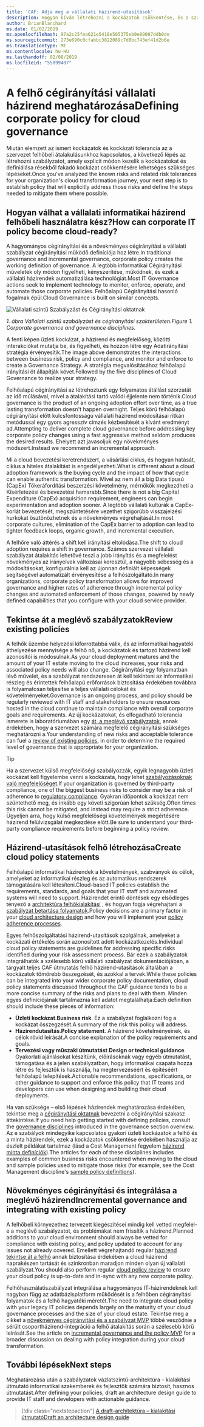```yaml
---
title: 'CAF: Adja meg a vállalati házirend-utasítások'
description: Hogyan kíván létrehozni a kockázatok csökkentése, és a szabályzatot?
author: BrianBlanchard
ms.date: 01/02/2019
ms.openlocfilehash: 97a2c25fea621e5418e505375eb0e80007ddb0de
ms.sourcegitcommit: 273e690c0cfabbc3822089c7d8bc743ef41d2b6e
ms.translationtype: MT
ms.contentlocale: hu-HU
ms.lasthandoff: 02/08/2019
ms.locfileid: "55899407"
---
```

<!---
I understand risk and tolerance, now what do I do?
Define the policy... [aspirational statement to move towards 2/1] If you need help defining policies, each discipline includes references to common business risks and policies to mitigate the risks...
--->

# <a name="defining-corporate-policy-for-cloud-governance"></a><span data-ttu-id="17e55-103">A felhő cégirányítási vállalati házirend meghatározása</span><span class="sxs-lookup"><span data-stu-id="17e55-103">Defining corporate policy for cloud governance</span></span>

<span data-ttu-id="17e55-104">Miután elemzett az ismert kockázatok és kockázati tolerancia az a szervezet felhőbeli átalakulásunkhoz kapcsolatos, a következő lépés az létrehozni szabályzatot, amely explicit módon kezelik a kockázatokat és definiálása résekből fakadó kockázat csökkentésére lehetséges szükséges lépéseket.</span><span class="sxs-lookup"><span data-stu-id="17e55-104">Once you've analyzed the known risks and related risk tolerances for your organization's cloud transformation journey, your next step is to establish policy that will explicitly address those risks and define the steps needed to mitigate them where possible.</span></span>

<!-- markdownlint-disable MD026 -->

## <a name="how-can-corporate-it-policy-become-cloud-ready"></a><span data-ttu-id="17e55-105">Hogyan válhat a vállalati informatikai házirend felhőbeli használatra kész?</span><span class="sxs-lookup"><span data-stu-id="17e55-105">How can corporate IT policy become cloud-ready?</span></span>

<span data-ttu-id="17e55-106">A hagyományos cégirányítási és a növekményes cégirányítási a vállalati szabályzat cégirányítási működő definíciója hoz létre.</span><span class="sxs-lookup"><span data-stu-id="17e55-106">In traditional governance and incremental governance, corporate policy creates the working definition of governance.</span></span> <span data-ttu-id="17e55-107">A legtöbb informatikai Cégirányítási műveletek oly módon figyelheti, kényszerítése, működnek, és ezek a vállalati házirendek automatizálása technológiát.</span><span class="sxs-lookup"><span data-stu-id="17e55-107">Most IT Governance actions seek to implement technology to monitor, enforce, operate, and automate those corporate policies.</span></span> <span data-ttu-id="17e55-108">Felhőalapú Cégirányítási hasonló fogalmak épül.</span><span class="sxs-lookup"><span data-stu-id="17e55-108">Cloud Governance is built on similar concepts.</span></span>

![Vállalati szintű Szabályzást és Cégirányítási oktatnak](../../_images/operational-transformation-govern.png)

<span data-ttu-id="17e55-110">*1. ábra Vállalati szintű szabályzást és cégirányítási szakterületen.*</span><span class="sxs-lookup"><span data-stu-id="17e55-110">*Figure 1. Corporate governance and governance disciplines.*</span></span>

<span data-ttu-id="17e55-111">A fenti képen üzleti kockázat, a házirend és megfelelőség, közötti interakciókat mutatja be, és figyelheti, és hozzon létre egy Adatirányítási stratégia érvényesítik.</span><span class="sxs-lookup"><span data-stu-id="17e55-111">The image above demonstrates the interactions between business risk, policy and compliance, and monitor and enforce to create a Governance Strategy.</span></span> <span data-ttu-id="17e55-112">A stratégia megvalósításához felhőalapú irányítási öt állapítják követ.</span><span class="sxs-lookup"><span data-stu-id="17e55-112">Followed by the five disciplines of Cloud Governance to realize your strategy.</span></span>

<span data-ttu-id="17e55-113">Felhőalapú cégirányítási az létrehoztunk egy folyamatos átállást szorzatát az idő múlásával, mivel a átalakítási tartó valódi éjjelente nem történik.</span><span class="sxs-lookup"><span data-stu-id="17e55-113">Cloud governance is the product of an ongoing adoption effort over time, as a true lasting transformation doesn't happen overnight.</span></span> <span data-ttu-id="17e55-114">Teljes körű felhőalapú cégirányítási előtt kulcsfontosságú vállalati házirend módosításai ritkán metódussal egy gyors agresszív címzés kézbesítését a kívánt eredményt ad.</span><span class="sxs-lookup"><span data-stu-id="17e55-114">Attempting to deliver complete cloud governance before addressing key corporate policy changes using a fast aggressive method seldom produces the desired results.</span></span> <span data-ttu-id="17e55-115">Ehelyett azt javasoljuk egy növekményes módszert.</span><span class="sxs-lookup"><span data-stu-id="17e55-115">Instead we recommend an incremental approach.</span></span>

<span data-ttu-id="17e55-116">Mi a cloud bevezetési keretrendszert, a vásárlási ciklus, és hogyan hatását, ciklus a hiteles átalakítást is engedélyezheti.</span><span class="sxs-lookup"><span data-stu-id="17e55-116">What is different about a cloud adoption framework is the buying cycle and the impact of how that cycle can enable authentic transformation.</span></span> <span data-ttu-id="17e55-117">Mivel az nem áll a big Data típusú (CapEx) Tőkeráfordítási beszerzési követelmény, mérnökök megkezdheti a Kísérletezési és bevezetési hamarabb.</span><span class="sxs-lookup"><span data-stu-id="17e55-117">Since there is not a big Capital Expenditure (CapEx) acquisition requirement, engineers can begin experimentation and adoption sooner.</span></span> <span data-ttu-id="17e55-118">A legtöbb vállalati kultúrák a CapEx-korlát bevezetését, megszüntetésére vezethet szigorúbb visszajelzési hurkokat ösztönözhetnek és a növekményes végrehajtását.</span><span class="sxs-lookup"><span data-stu-id="17e55-118">In most corporate cultures, elimination of the CapEx barrier to adoption can lead to tighter feedback loops, organic growth, and incremental execution.</span></span>

<span data-ttu-id="17e55-119">A felhőre való áttérés a shift kell irányítási eltolódása.</span><span class="sxs-lookup"><span data-stu-id="17e55-119">The shift to cloud adoption requires a shift in governance.</span></span> <span data-ttu-id="17e55-120">Számos szervezet vállalati szabályzat átalakítás lehetővé teszi a jobb irányítás és a megfelelést növekményes az irányelvek változásai keresztül, a nagyobb sebesség és a módosításokat, konfigurálnia kell az újonnan definiált képességek segítségével automatizált érvényesítése a felhőszolgáltató.</span><span class="sxs-lookup"><span data-stu-id="17e55-120">In many organizations, corporate policy transformation allows for improved governance and higher rates of adherence through incremental policy changes and automated enforcement of those changes, powered by newly defined capabilities that you configure with your cloud service provider.</span></span>

<!-- markdownlint-enable MD026 -->

## <a name="review-existing-policies"></a><span data-ttu-id="17e55-121">Tekintse át a meglévő szabályzatok</span><span class="sxs-lookup"><span data-stu-id="17e55-121">Review existing policies</span></span>

<span data-ttu-id="17e55-122">A felhők üzembe helyezési kiforrottabbá válik, és az informatikai hagyatéki áthelyezése mennyisége a felhő nő, a kockázatok és tartozó házirend kell azonosítói is módosulnak.</span><span class="sxs-lookup"><span data-stu-id="17e55-122">As your cloud deployment matures and the amount of your IT estate moving to the cloud increases, your risks and associated policy needs will also change.</span></span> <span data-ttu-id="17e55-123">Cégirányítási egy folyamatban lévő művelet, és a szabályzat rendszeresen át kell tekinteni az informatikai részleg és érintettek felhőalapú erőforrások biztosítása érdekében továbbra is folyamatosan teljesítse a teljes vállalati célokat és követelményeket.</span><span class="sxs-lookup"><span data-stu-id="17e55-123">Governance is an ongoing process, and policy should be regularly reviewed with IT staff and stakeholders to ensure resources hosted in the cloud continue to maintain compliance with overall corporate goals and requirements.</span></span> <span data-ttu-id="17e55-124">Az új kockázatokat, és elfogadható tolerancia ismerete is laboratóriumában egy [át, a meglévő szabályzatok](what-is-a-cloud-policy-review.md), annak érdekében, hogy a szervezet számára megfelelő cégirányítási szükséges meghatározni a.</span><span class="sxs-lookup"><span data-stu-id="17e55-124">Your understanding of new risks and acceptable tolerance can fuel a [review of existing policies](what-is-a-cloud-policy-review.md), in order to determine the required level of governance that is appropriate for your organization.</span></span>

> [!TIP]
> <span data-ttu-id="17e55-125">Ha a szervezet külső megfelelőségi szabályozzák, egyik legnagyobb üzleti kockázat kell figyelembe venni a kockázata, hogy lehet [szabályozásoknak való megfelelőséget](what-is-regulatory-compliance.md).</span><span class="sxs-lookup"><span data-stu-id="17e55-125">If your organization is governed by third-party compliance, one of the biggest business risks to consider may be a risk of adherence to [regulatory compliance](what-is-regulatory-compliance.md).</span></span> <span data-ttu-id="17e55-126">Gyakran időpontok a kockázat nem szüntethető meg, és inkább egy követi szigorúan lehet szükség.</span><span class="sxs-lookup"><span data-stu-id="17e55-126">Often times this risk cannot be mitigated, and instead may require a strict adherence.</span></span> <span data-ttu-id="17e55-127">Ügyeljen arra, hogy külső megfelelőségi követelmények megértésére házirend felülvizsgálat megkezdése előtt.</span><span class="sxs-lookup"><span data-stu-id="17e55-127">Be sure to understand your third-party compliance requirements before beginning a policy review.</span></span>

## <a name="create-cloud-policy-statements"></a><span data-ttu-id="17e55-128">Házirend-utasítások felhő létrehozása</span><span class="sxs-lookup"><span data-stu-id="17e55-128">Create cloud policy statements</span></span>

<span data-ttu-id="17e55-129">Felhőalapú informatikai házirendek a követelmények, szabványok és célok, amelyeket az informatikai részleg és az automatikus rendszerek támogatására kell létesíteni.</span><span class="sxs-lookup"><span data-stu-id="17e55-129">Cloud-based IT policies establish the requirements, standards, and goals that your IT staff and automated systems will need to support.</span></span> <span data-ttu-id="17e55-130">Házirendet érintő döntések egy elsődleges tényező a [architektúra felhőkialakítási](align-governance-journeys.md) , és hogyan fogja végrehajtani a [szabályzat betartása folyamatok](processes.md).</span><span class="sxs-lookup"><span data-stu-id="17e55-130">Policy decisions are a primary factor in your [cloud architecture design](align-governance-journeys.md) and how you will implement your [policy adherence processes](processes.md).</span></span>

<span data-ttu-id="17e55-131">Egyes felhőszolgáltatási házirend-utasítások szolgálnak, amelyeket a kockázati értékelés során azonosított adott kockázatkezelés.</span><span class="sxs-lookup"><span data-stu-id="17e55-131">Individual cloud policy statements are guidelines for addressing specific risks identified during your risk assessment process.</span></span> <span data-ttu-id="17e55-132">Bár ezek a szabályzatok integrálhatók a szélesebb körű vállalati szabályzat dokumentációjában, a tárgyalt teljes CAF útmutatás felhő házirend-utasítások általában a kockázatok tömörebb összegzését, és azokkal a tervek.</span><span class="sxs-lookup"><span data-stu-id="17e55-132">While these policies can be integrated into your wider corporate policy documentation, cloud policy statements discussed throughout the CAF guidance tends to be a more concise summary of the risks and plans to deal with them.</span></span> <span data-ttu-id="17e55-133">Minden egyes definíciójának tartalmaznia kell adatot megtalálhatja:</span><span class="sxs-lookup"><span data-stu-id="17e55-133">Each definition should include these pieces of information:</span></span>

- <span data-ttu-id="17e55-134">**Üzleti kockázat**.</span><span class="sxs-lookup"><span data-stu-id="17e55-134">**Business risk**.</span></span> <span data-ttu-id="17e55-135">Ez a szabályzat foglalkozni fog a kockázat összegzését.</span><span class="sxs-lookup"><span data-stu-id="17e55-135">A summary of the risk this policy will address.</span></span>
- <span data-ttu-id="17e55-136">**Házirendutasítás**.</span><span class="sxs-lookup"><span data-stu-id="17e55-136">**Policy statement**.</span></span> <span data-ttu-id="17e55-137">A házirend követelményeinek, és célok rövid leírását.</span><span class="sxs-lookup"><span data-stu-id="17e55-137">A concise explanation of the policy requirements and goals.</span></span>
- <span data-ttu-id="17e55-138">**Tervezési vagy műszaki útmutatást**.</span><span class="sxs-lookup"><span data-stu-id="17e55-138">**Design or technical guidance**.</span></span> <span data-ttu-id="17e55-139">Gyakorlati ajánlásokat készítünk, előírásoknak vagy egyéb útmutatást, támogatása és a jelen szabályzatban, hogy informatikai csapata hozza létre és fejlesztők is használja, ha megtervezéséért és építéséért felhőalapú telepítések.</span><span class="sxs-lookup"><span data-stu-id="17e55-139">Actionable recommendations, specifications, or other guidance to support and enforce this policy that IT teams and developers can use when designing and building their cloud deployments.</span></span>

<span data-ttu-id="17e55-140">Ha van szüksége – első lépések házirendek meghatározása érdekében, tekintse meg a [cégirányítási oktatnak](../governance-disciplines.md) bevezetni a cégirányítási szakasz áttekintése.</span><span class="sxs-lookup"><span data-stu-id="17e55-140">If you need help getting started with defining policies, consult the [governance disciplines](../governance-disciplines.md) introduced in the governance section overview.</span></span> <span data-ttu-id="17e55-141">Az e szabályok mindegyike kapcsolatos gyakori üzleti kockázatok a felhő és a minta házirendek, ezek a kockázatok csökkentése érdekében használja az észlelt példákat tartalmaz (lásd a Cost Management fegyelem [házirend minta definíciók](../cost-management/policy-statements.md)).</span><span class="sxs-lookup"><span data-stu-id="17e55-141">The articles for each of these disciplines includes examples of common business risks encountered when moving to the cloud and sample policies used to mitigate those risks (for example, see the Cost Management discipline's [sample policy definitions](../cost-management/policy-statements.md)).</span></span>

## <a name="incremental-governance-and-integrating-with-existing-policy"></a><span data-ttu-id="17e55-142">Növekményes cégirányítási és integrálása a meglévő házirend</span><span class="sxs-lookup"><span data-stu-id="17e55-142">Incremental governance and integrating with existing policy</span></span>

<span data-ttu-id="17e55-143">A felhőbeli környezethez tervezett kiegészítései mindig kell vetted megfelel-e a meglévő szabályzatot, és problémákat nem frissítik a házirend.</span><span class="sxs-lookup"><span data-stu-id="17e55-143">Planned additions to your cloud environment should always be vetted for compliance with existing policy, and policy updated to account for any issues not already covered.</span></span> <span data-ttu-id="17e55-144">Emellett végrehajtandó regular [házirend tekintse át a felhő](what-is-a-cloud-policy-review.md) annak biztosítása érdekében a cloud házirend naprakészen tartását és szinkronban maradjon minden olyan új vállalati szabályzat.</span><span class="sxs-lookup"><span data-stu-id="17e55-144">You should also perform regular [cloud policy review](what-is-a-cloud-policy-review.md) to ensure your cloud policy is up-to-date and in-sync with any new corporate policy.</span></span>

<span data-ttu-id="17e55-145">Felhőhasználatiszabályzat integrálása a hagyományos IT-házirendeknek kell nagyban függ az adatbázisplatform működését is a felhőben cégirányítási folyamatok és a felhő hagyatéki méretét.</span><span class="sxs-lookup"><span data-stu-id="17e55-145">The need to integrate cloud policy with your legacy IT policies depends largely on the maturity of your cloud governance processes and the size of your cloud estate.</span></span> <span data-ttu-id="17e55-146">Tekintse meg a cikket a [növekményes cégirányítási és a szabályzat MVP](overview.md) többé vesződnie a sérült csoportházirend-integráció a felhő átalakítás során a szélesebb körű leírását.</span><span class="sxs-lookup"><span data-stu-id="17e55-146">See the article on [incremental governance and the policy MVP](overview.md) for a broader discussion on dealing with policy integration during your cloud transformation.</span></span>

## <a name="next-steps"></a><span data-ttu-id="17e55-147">További lépések</span><span class="sxs-lookup"><span data-stu-id="17e55-147">Next steps</span></span>

<span data-ttu-id="17e55-148">Meghatározása után a szabályzatok vázlatszintű-architektúra – kialakítási útmutató informatikai szakemberek és fejlesztők számára biztosít, hasznos útmutatást.</span><span class="sxs-lookup"><span data-stu-id="17e55-148">After defining your policies, draft an architecture design guide to provide IT staff and developers with actionable guidance.</span></span>

> [!div class="nextstepaction"]
> [<span data-ttu-id="17e55-149">A draft-architektúra – kialakítási útmutató</span><span class="sxs-lookup"><span data-stu-id="17e55-149">Draft an architecture design guide</span></span>](align-governance-journeys.md)
